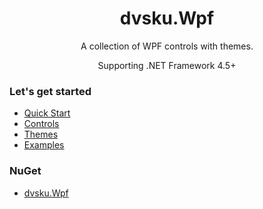 <div align="center">
  <h1>dvsku.Wpf</h1>
  <p>
    A collection of WPF controls with themes.
  </p>
  <p>
    Supporting .NET Framework 4.5+
  </p>
</div>


### Let's get started
* [Quick Start](https://github.com/dvsku/dvsku.Wpf/wiki/Quick-Start)
* [Controls](https://github.com/dvsku/dvsku.Wpf/wiki/Controls)
* [Themes](https://github.com/dvsku/dvsku.Wpf/wiki/Themes)
* [Examples](https://github.com/dvsku/dvsku.Wpf/wiki/Examples)

### NuGet
* [dvsku.Wpf](https://www.nuget.org/packages/dvsku.Wpf/)
